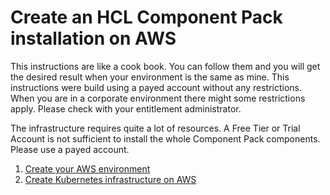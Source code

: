 Create an HCL Component Pack installation on AWS
================================================

This instructions are like a cook book. You can follow them and you will get the desired result when your environment is the same as mine. This instructions were build using a payed account without any restrictions. When you are in a corporate environment there might some restrictions apply. Please check with your entitlement administrator.

The infrastructure requires quite a lot of resources. A Free Tier or Trial Account is not sufficient to install the whole Component Pack
components. Please use a payed account.

1. [Create your AWS environment](chapter1.md)
2. [Create Kubernetes infrastructure on AWS](chapter2.md)
